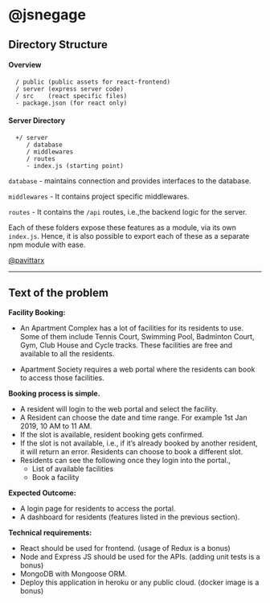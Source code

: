 # @jsnegage 

## Directory Structure

#### Overview

```
  / public (public assets for react-frontend)
  / server (express server code)
  / src    (react specific files)
  - package.json (for react only)
```
#### Server Directory
 
```
  +/ server
     / database
     / middlewares 
     / routes   
     - index.js (starting point)
```

`database` - maintains connection and provides interfaces to the database. 

`middlewares` - It contains project specific middlewares.

`routes` - It contains the `/api` routes, i.e.,the backend logic for the server.

Each of these folders expose these features as a module, via its own `index.js`. Hence, it is also possible to export each of these as a separate npm module with ease. 

[@pavittarx](https://github.com/pavittarx)

----

## Text of the problem

**Facility Booking:**

* An Apartment Complex has a lot of facilities for its residents to use. Some of them include Tennis Court, Swimming Pool, Badminton Court, Gym, Club House and Cycle tracks. These facilities are free and available to all the residents.

* Apartment Society requires a web portal where the residents can book to access those facilities.

**Booking process is simple.**

  * A resident will login to the web portal and select the facility. 
  * A Resident can choose the date and time range. For example 1st Jan 2019, 10 AM to 11 AM.
  * If the slot is available, resident booking gets confirmed. 
  * If the slot is not available, i.e., if it’s already booked by another resident, it will return an error. Residents can choose to book a different slot.
  * Residents can see the following once they login into the portal.,
    * List of available facilities
    * Book a facility

**Expected Outcome:**
* A login page for residents to access the portal.
* A dashboard for residents (features listed in the previous section).

**Technical requirements:**

* React should be used for frontend. (usage of Redux is a bonus)
* Node and Express JS should be used for the APIs. (adding unit tests is a bonus)
* MongoDB with Mongoose ORM.
* Deploy this application in heroku or any public cloud. (docker image is a bonus)
